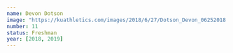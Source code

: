 ```yaml
---
name: Devon Dotson
image: "https://kuathletics.com/images/2018/6/27/Dotson_Devon_06252018.jpg?width=182&height=250&mode=crop&anchor=topcenter"
number: 11
status: Freshman
year: [2018, 2019]
---
```

